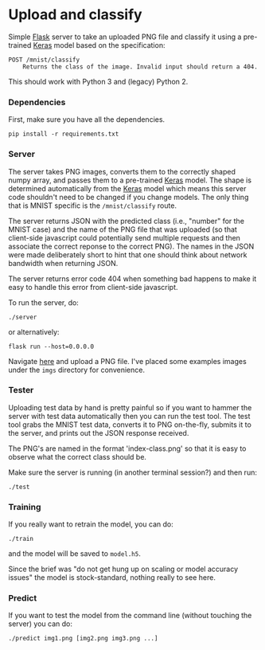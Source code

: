 # Upload and classify

Simple [Flask](http://flask.pocoo.org/) server to take an uploaded PNG file and
classify it using a pre-trained [Keras](https://keras.io/) model based on the
specification:
```
POST /mnist/classify
    Returns the class of the image. Invalid input should return a 404.
```

This should work with Python 3 and (legacy) Python 2.

### Dependencies

First, make sure you have all the dependencies.

```
pip install -r requirements.txt
```

### Server

The server takes PNG images, converts them to the correctly shaped numpy array,
and passes them to a pre-trained [Keras](https://keras.io/) model. The shape is
determined automatically from the [Keras](https://keras.io/) model which means this server code
shouldn't need to be changed if you change models. The only thing that is MNIST
specific is the `/mnist/classify` route.

The server returns JSON with the predicted class (i.e., "number" for the MNIST
case) and the name of the PNG file that was uploaded (so that client-side
javascript could potentially send multiple requests and then associate the
correct reponse to the correct PNG). The names in the JSON were made
deliberately short to hint that one should think about network bandwidth
when returning JSON.

The server returns error code 404 when something bad happens to make it easy to
handle this error from client-side javascript.

To run the server, do:
```
./server
```

or alternatively:
```
flask run --host=0.0.0.0
```

Navigate [here](http://127.0.0.1:5000) and upload a PNG file. I've placed some
examples images under the `imgs` directory for convenience.

### Tester

Uploading test data by hand is pretty painful so if you want to hammer the
server with test data automatically then you can run the test tool. The test
tool grabs the MNIST test data, converts it to PNG on-the-fly, submits it to
the server, and prints out the JSON response received.

The PNG's are named in the format 'index-class.png' so that it is easy to
observe what the correct class should be.

Make sure the server is running (in another terminal session?) and then run:
```
./test
```

### Training

If you really want to retrain the model, you can do:
```
./train
```
and the model will be saved to `model.h5`.

Since the brief was "do not get hung up on scaling or model accuracy issues"
the model is stock-standard, nothing really to see here.

### Predict

If you want to test the model from the command line (without touching the server) 
you can do:
```
./predict img1.png [img2.png img3.png ...]
```
